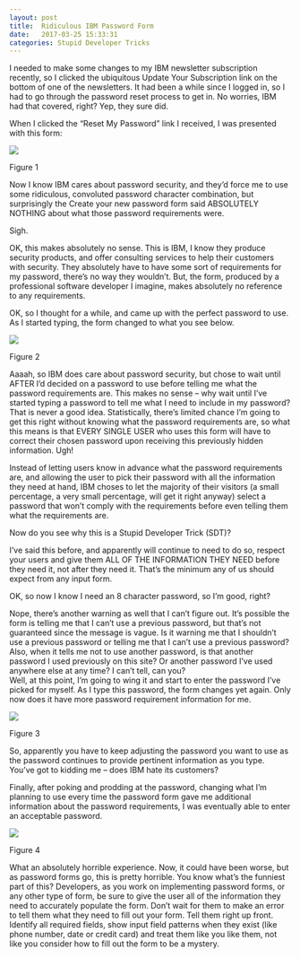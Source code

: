 ```yaml
---
layout: post
title:  Ridiculous IBM Password Form
date:   2017-03-25 15:33:31
categories: Stupid Developer Tricks
---
```

  
I needed to make some changes to my IBM newsletter subscription recently, so I clicked the ubiquitous Update Your Subscription link on the bottom of one of the newsletters. It had been a while since I logged in, so I had to go through the password reset process to get in. No worries, IBM had that covered, right? Yep, they sure did.

When I clicked the “Reset My Password” link I received, I was presented with this form:

![](images/stories/2017/ridiculous-ibm-password-form-01.png)

Figure 1

Now I know IBM cares about password security, and they’d force me to use some ridiculous, convoluted password character combination, but surprisingly the Create your new password form said ABSOLUTELY NOTHING about what those password requirements were.

Sigh.

OK, this makes absolutely no sense. This is IBM, I know they produce security products, and offer consulting services to help their customers with security. They absolutely have to have some sort of requirements for my password, there’s no way they wouldn’t. But, the form, produced by a professional software developer I imagine, makes absolutely no reference to any requirements.

OK, so I thought for a while, and came up with the perfect password to use. As I started typing, the form changed to what you see below.

![](images/stories/2017/ridiculous-ibm-password-form-02.png)

Figure 2

Aaaah, so IBM does care about password security, but chose to wait until AFTER I’d decided on a password to use before telling me what the password requirements are. This makes no sense – why wait until I’ve started typing a password to tell me what I need to include in my password? That is never a good idea. Statistically, there’s limited chance I’m going to get this right without knowing what the password requirements are, so what this means is that EVERY SINGLE USER who uses this form will have to correct their chosen password upon receiving this previously hidden information. Ugh!

Instead of letting users know in advance what the password requirements are, and allowing the user to pick their password with all the information they need at hand, IBM choses to let the majority of their visitors (a small percentage, a very small percentage, will get it right anyway) select a password that won’t comply with the requirements before even telling them what the requirements are.

Now do you see why this is a Stupid Developer Trick (SDT)?

I’ve said this before, and apparently will continue to need to do so, respect your users and give them ALL OF THE INFORMATION THEY NEED before they need it, not after they need it. That’s the minimum any of us should expect from any input form.

OK, so now I know I need an 8 character password, so I’m good, right?

Nope, there’s another warning as well that I can’t figure out. It’s possible the form is telling me that I can’t use a previous password, but that’s not guaranteed since the message is vague. Is it warning me that I shouldn’t use a previous password or telling me that I can’t use a previous password? Also, when it tells me not to use another password, is that another password I used previously on this site? Or another password I’ve used anywhere else at any time? I can’t tell, can you?  
Well, at this point, I’m going to wing it and start to enter the password I’ve picked for myself. As I type this password, the form changes yet again. Only now does it have more password requirement information for me.

![](images/stories/2017/ridiculous-ibm-password-form-03.png)

Figure 3

So, apparently you have to keep adjusting the password you want to use as the password continues to provide pertinent information as you type. You’ve got to kidding me – does IBM hate its customers?

Finally, after poking and prodding at the password, changing what I’m planning to use every time the password form gave me additional information about the password requirements, I was eventually able to enter an acceptable password.

![](images/stories/2017/ridiculous-ibm-password-form-04.png)

Figure 4

What an absolutely horrible experience. Now, it could have been worse, but as password forms go, this is pretty horrible. You know what’s the funniest part of this? Developers, as you work on implementing password forms, or any other type of form, be sure to give the user all of the information they need to accurately populate the form. Don’t wait for them to make an error to tell them what they need to fill out your form. Tell them right up front. Identify all required fields, show input field patterns when they exist (like phone number, date or credit card) and treat them like you like them, not like you consider how to fill out the form to be a mystery.